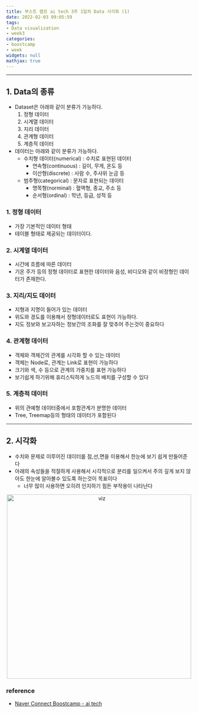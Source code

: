 ```yaml
---
title: 부스트 캠프 ai tech 3주 1일차 Data 시각화 (1)
date: 2022-02-03 09:05:59
tags:
- Data visualization
- week3
categories:
- boostcamp
- week
widgets: null
mathjax: true
---
```

***
## 1. Data의 종류
* Dataset은 아래와 같이 분류가 가능하다.
  1. 정형 데이터
  2. 시계열 데이터
  3. 지리 데이터
  4. 관계형 데이터
  5. 계층적 데이터
* 데이터는 아래와 같이 분류가 가능하다.
  * 수치형 데이터(numerical) : 수치로 표현된 데이터
    * 연속형(continuous) : 길이, 무게, 온도 등
    * 이산형(discrete) : 사람 수, 주사위 눈금 등
  * 범주형(categorical) : 문자로 표현되는 데이터
    * 명목형(norminal) : 혈액형, 종교, 주소 등
    * 순서형(ordinal) : 학년, 등급, 성적 등


### 1. 정형 데이터
* 가장 기본적인 데이터 형태
* 테이블 형태로 제공되는 데이터이다.

### 2. 시계열 데이터
* 시간에 흐름에 따른 데이터
* 기온 주가 등의 정형 데이터로 표현한 데이터와 음성, 비디오와 같이 비정형인 데이터가 존재한다.

### 3. 지리/지도 데이터
* 지형과 지명이 들어가 있는 데이터
* 위도와 경도를 이용해서 정형데이터로도 표현이 가능하다.
* 지도 정보와 보고자하는 정보간의 조화를 잘 맞추어 주는것이 중요하다

### 4. 관계형 데이터
* 객체와 객체간의 관계를 시각화 할 수 있는 데이터
* 객체는 Node로, 관계는 Link로 표현이 가능하다
* 크기와 색, 수 등으로 관계의 가중치를 표현 가능하다
* 보기쉽게 하기위해 휴리스틱하게 노드의 배치를 구성할 수 있다

### 5. 계층적 데이터
* 위의 관예형 데이터중에서 포함관계가 분명한 데이터
* Tree, Treemap등의 형태의 데이터가 포함된다  

***
## 2. 시각화
* 수치와 문제로 이루어진 데이터를 점,선,면을 이용해서 한눈에 보기 쉽게 만들어준다
* 아래의 속성들을 적절하게 사용해서 시각적으로 분리를 일으켜서 주의 깊게 보지 않아도 한눈에 알아볼수 있도록 하는것이 목표이다
  * 너무 많이 사용하면 오히려 인지하기 힘든 부작용이 나타난다

<center>

<img src="/img/Viz1.PNG" alt="viz" width="500px"/>

</center>

### reference
* [Naver Connect Boostcamp - ai tech](https://boostcamp.connect.or.kr/program_ai.html)